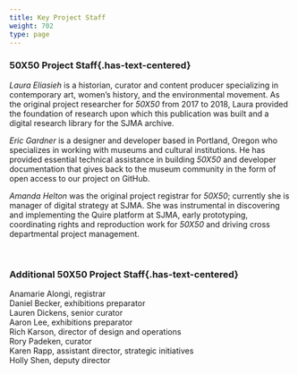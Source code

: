 ```yaml
---
title: Key Project Staff
weight: 702
type: page
---
```


### 50X50 Project Staff{.has-text-centered}

*Laura Eliasieh* is a historian, curator and content producer specializing in contemporary art, women’s history, and the environmental movement. As the original project researcher for *50X50* from 2017 to 2018, Laura provided the foundation of research upon which this publication was built and a digital research library for the SJMA archive.

*Eric Gardner* is a designer and developer based in Portland, Oregon who specializes in working with museums and cultural institutions. He has provided essential technical assistance in building *50X50* and developer documentation that gives back to the museum community in the form of open access to our project on GitHub.

*Amanda Helton* was the original project registrar for *50X50*; currently she is manager of digital strategy at SJMA. She was instrumental in discovering and implementing the Quire platform at SJMA, early prototyping, coordinating rights and reproduction work for *50X50* and driving cross departmental project management.

<br />

### Additional 50X50 Project Staff{.has-text-centered}

Anamarie Alongi, registrar  
Daniel Becker, exhibitions preparator  
Lauren Dickens, senior curator  
Aaron Lee, exhibitions preparator  
Rich Karson, director of design and operations  
Rory Padeken, curator  
Karen Rapp, assistant director, strategic initiatives  
Holly Shen, deputy director  
